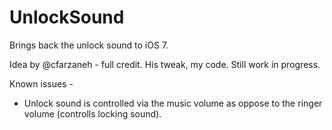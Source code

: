UnlockSound
===========

Brings back the unlock sound to iOS 7.

Idea by @cfarzaneh - full credit. His tweak, my code.  Still work in progress. 

Known issues - 

- Unlock sound is controlled via the music volume as oppose to the ringer volume (controlls locking sound).